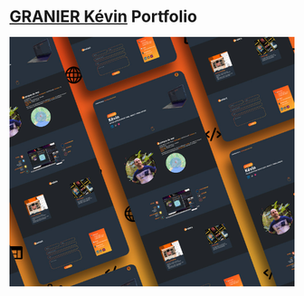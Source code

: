 # [GRANIER Kévin](https://www.kevin-granier.fr/) Portfolio

<div align='center'>
    <img src='./src/assets/img/portfolio2022-presentation.jpg'/>
</div>
 
